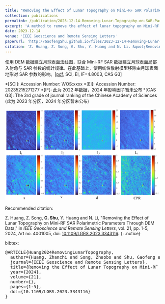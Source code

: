 ```yaml
---
title: "Removing the Effect of Lunar Topography on Mini-RF SAR Polarimetric Parameters Through DEM Data"
collection: publications
permalink: /publication/2023-12-14-Removing-Lunar-Topography-on-SAR-Parameters-Using-DEM
excerpt: 'A method to remove the effect of lunar topography on Mini-RF SAR polarimetric parameters using DEM data.'
date: 2023-12-14
venue: 'IEEE Geoscience and Remote Sensing Letters'
paperurl: 'http://GaofengShu.github.io/files/2023-12-14-Removing-Lunar-Topography-on-SAR-Parameters-Using-DEM.pdf'
citation: 'Z. Huang, Z. Song, G. Shu, Y. Huang and N. Li. &quot;Removing the Effect of Lunar Topography on Mini-RF SAR Polarimetric Parameters Through DEM Data&quot;. <i>IEEE Geoscience and Remote Sensing Letters</i>. 2024, 21, Art no. 4001005.'
---
```

使用 DEM 数据建立月球表面法线图，联合 Mini-RF SAR 数据建立月球表面局部入射角与 SAR 参数的统计规律。在此基础上，使用线性散射模型移除由月球表面地形对 SAR 参数的影响。\[[pdf](http://GaofengShu.github.io/files/2023-12-14-Removing-Lunar-Topography-on-SAR-Parameters-Using-DEM.pdf), SCI, EI, IF=4.8003, CAS G3\]

*[SCI]: Accession Number: WOS:xxxx
*[EI]: Accession Number: 20235215271277
*[IF]: 此为 2022 年数据，2024 年影响因子暂未公布
*[CAS G3]: The 3rd grade of journal ranking of the Chinese Academy of Sciences (此为 2023 年分区，2024 年分区暂未公布)

<img src='/images/pubsImages/SARParametersRemovedTopography.png'>

Recommended citation:

Z. Huang, Z. Song, **G. Shu**, Y. Huang and N. Li, "Removing the Effect of Lunar Topography on Mini-RF SAR Polarimetric Parameters Through DEM Data," in *IEEE Geoscience and Remote Sensing Letters*, vol. 21, pp. 1-5, 2024, Art no. 4001005, doi: [10.1109/LGRS.2023.3343116](https://doi.org/10.1109/LGRS.2023.3343116).
{: .notice}

bibtex: 
<pre>
@ARTICLE{Huang2024RemovingLunarTopography,
  author={Huang, Zhanchi and Song, Zhaobo and Shu, Gaofeng and Huang, Yabo and Li, Ning},
  journal={IEEE Geoscience and Remote Sensing Letters}, 
  title={Removing the Effect of Lunar Topography on Mini-RF SAR Polarimetric Parameters Through DEM Data}, 
  year={2024},
  volume={21},
  number={},
  pages={1-5},
  doi={10.1109/LGRS.2023.3343116}
}
</pre>
